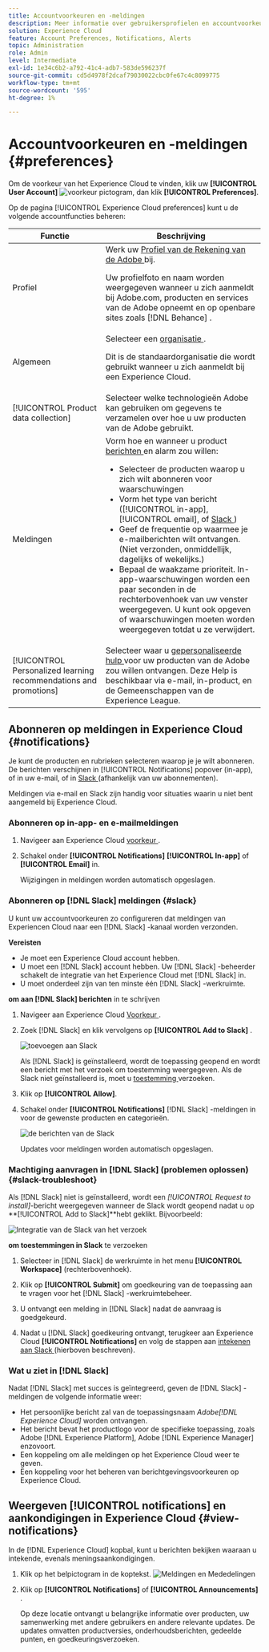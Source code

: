 ```yaml
---
title: Accountvoorkeuren en -meldingen
description: Meer informatie over gebruikersprofielen en accountvoorkeuren in Experience Cloud. Abonneren op productmeldingen voor e-mail en  [!DNL Slack] en productwaarschuwingen instellen.
solution: Experience Cloud
feature: Account Preferences, Notifications, Alerts
topic: Administration
role: Admin
level: Intermediate
exl-id: 1e34c6b2-a792-41c4-adb7-583de596237f
source-git-commit: cd5d4978f2dcaf79030022cbc0fe67c4c8099775
workflow-type: tm+mt
source-wordcount: '595'
ht-degree: 1%

---
```


# Accountvoorkeuren en -meldingen {#preferences}

Om de voorkeur van het Experience Cloud te vinden, klik uw **[!UICONTROL User Account]** ![ voorkeur ](../assets/preferences-icon-sm.png) pictogram, dan klik **[!UICONTROL Preferences]**.

Op de pagina [!UICONTROL Experience Cloud preferences] kunt u de volgende accountfuncties beheren:

| Functie | Beschrijving |
|--- |--- |
| Profiel | Werk uw [ Profiel van de Rekening van de Adobe ](https://account.adobe.com/profile) bij. <p>Uw profielfoto en naam worden weergegeven wanneer u zich aanmeldt bij Adobe.com, producten en services van de Adobe opneemt en op openbare sites zoals [!DNL Behance] . |
| Algemeen | Selecteer een [ organisatie ](../administration/organizations.md).<p>Dit is de standaardorganisatie die wordt gebruikt wanneer u zich aanmeldt bij een Experience Cloud. |
| [!UICONTROL Product data collection] | Selecteer welke technologieën Adobe kan gebruiken om gegevens te verzamelen over hoe u uw producten van de Adobe gebruikt. |
| Meldingen | Vorm hoe en wanneer u product [ berichten ](#subscribe-to-notifications-in-experience-cloud) en alarm zou willen: <ul><li>Selecteer de producten waarop u zich wilt abonneren voor waarschuwingen</li><li>Vorm het type van bericht ([!UICONTROL in-app], [!UICONTROL email], of [ Slack ](#slack-notifications))</li><li>Geef de frequentie op waarmee je e-mailberichten wilt ontvangen. (Niet verzonden, onmiddellijk, dagelijks of wekelijks.)</li><li>Bepaal de waakzame prioriteit. In-app-waarschuwingen worden een paar seconden in de rechterbovenhoek van uw venster weergegeven. U kunt ook opgeven of waarschuwingen moeten worden weergegeven totdat u ze verwijdert.</li></ul> |
| [!UICONTROL Personalized learning recommendations and promotions] | Selecteer waar u [ gepersonaliseerde hulp ](personalized-learning.md) voor uw producten van de Adobe zou willen ontvangen. Deze Help is beschikbaar via e-mail, in-product, en de Gemeenschappen van de Experience League. |

## Abonneren op meldingen in Experience Cloud {#notifications}

Je kunt de producten en rubrieken selecteren waarop je je wilt abonneren. De berichten verschijnen in [!UICONTROL Notifications] popover (in-app), of in uw e-mail, of in [ Slack ](#slack-notifications) (afhankelijk van uw abonnementen).

Meldingen via e-mail en Slack zijn handig voor situaties waarin u niet bent aangemeld bij Experience Cloud.

### Abonneren op in-app- en e-mailmeldingen

1. Navigeer aan Experience Cloud [ voorkeur ](https://experience.adobe.com/preferences).

1. Schakel onder **[!UICONTROL Notifications]** **[!UICONTROL In-app]** of **[!UICONTROL Email]** in.

   Wijzigingen in meldingen worden automatisch opgeslagen.

### Abonneren op [!DNL Slack] meldingen {#slack}

U kunt uw accountvoorkeuren zo configureren dat meldingen van Experiencen Cloud naar een [!DNL Slack] -kanaal worden verzonden.

**Vereisten**

* Je moet een Experience Cloud account hebben.
* U moet een [!DNL Slack] account hebben. Uw [!DNL Slack] -beheerder schakelt de integratie van het Experience Cloud met [!DNL Slack] in.
* U moet onderdeel zijn van ten minste één [!DNL Slack] -werkruimte.

**om aan [!DNL Slack] berichten** in te schrijven

1. Navigeer aan Experience Cloud [ Voorkeur ](https://experience.adobe.com/preferences).

1. Zoek [!DNL Slack] en klik vervolgens op **[!UICONTROL Add to Slack]** .

   ![ toevoegen aan Slack ](../assets/add-to-slack.png)

   Als [!DNL Slack] is geïnstalleerd, wordt de toepassing geopend en wordt een bericht met het verzoek om toestemming weergegeven. Als de Slack niet geïnstalleerd is, moet u [ toestemming ](#slack-troubleshoot) verzoeken.

1. Klik op **[!UICONTROL Allow]**.

1. Schakel onder **[!UICONTROL Notifications]** [!DNL Slack] -meldingen in voor de gewenste producten en categorieën.

   ![ de berichten van de Slack ](../assets/slack.png)

   Updates voor meldingen worden automatisch opgeslagen.

### Machtiging aanvragen in [!DNL Slack] (problemen oplossen) {#slack-troubleshoot}

Als [!DNL Slack] niet is geïnstalleerd, wordt een _[!UICONTROL Request to install]_-bericht weergegeven wanneer de Slack wordt geopend nadat u op **[!UICONTROL Add to Slack]**hebt geklikt. Bijvoorbeeld:

![ Integratie van de Slack van het verzoek ](../assets/slack-workspace.png)

**om toestemmingen in Slack** te verzoeken

1. Selecteer in [!DNL Slack] de werkruimte in het menu **[!UICONTROL Workspace]** (rechterbovenhoek).

1. Klik op **[!UICONTROL Submit]** om goedkeuring van de toepassing aan te vragen voor het [!DNL Slack] -werkruimtebeheer.

1. U ontvangt een melding in [!DNL Slack] nadat de aanvraag is goedgekeurd.

1. Nadat u [!DNL Slack] goedkeuring ontvangt, terugkeer aan Experience Cloud **[!UICONTROL Notifications]** en volg de stappen aan [ intekenen aan Slack ](#slack-notifications) (hierboven beschreven).

### Wat u ziet in [!DNL Slack]

Nadat [!DNL Slack] met succes is geïntegreerd, geven de [!DNL Slack] -meldingen de volgende informatie weer:

* Het persoonlijke bericht zal van de toepassingsnaam _Adobe[!DNL Experience Cloud]_ worden ontvangen.
* Het bericht bevat het productlogo voor de specifieke toepassing, zoals Adobe [!DNL Experience Platform], Adobe [!DNL Experience Manager] enzovoort.
* Een koppeling om alle meldingen op het Experience Cloud weer te geven.
* Een koppeling voor het beheren van berichtgevingsvoorkeuren op Experience Cloud.

## Weergeven [!UICONTROL notifications] en aankondigingen in Experience Cloud {#view-notifications}

In de [!DNL Experience Cloud] kopbal, kunt u berichten bekijken waaraan u [ ](#notifications) intekende, evenals meningsaankondigingen.

1. Klik op het belpictogram in de koptekst. ![ Meldingen en Mededelingen ](../assets/bell-icon.png)

1. Klik op **[!UICONTROL Notifications]** of **[!UICONTROL Announcements]** .

   Op deze locatie ontvangt u belangrijke informatie over producten, uw samenwerking met andere gebruikers en andere relevante updates. De updates omvatten productversies, onderhoudsberichten, gedeelde punten, en goedkeuringsverzoeken.
